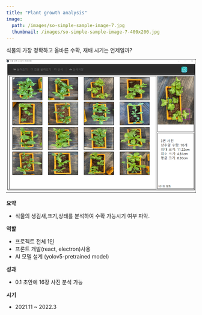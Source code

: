 ```yaml
---
title: "Plant growth analysis"
image: 
  path: /images/so-simple-sample-image-7.jpg
  thumbnail: /images/so-simple-sample-image-7-400x200.jpg
---
```


식물의 가장 정확하고 올바른 수확, 재배 시기는 언제일까?

![UI](/images/Plant-growth-analysis.png)

**요약**

- 식물의 생김새,크기,상태를 분석하여 수확 가능시기 여부 파악.

**역할**

- 프로젝트 전체 1인
- 프론트 개발(react, electron)사용
- AI 모델 설계 (yolov5-pretrained model)

**성과**

- 0.1 초안에 16장 사진 분석 가능

**시기**

- 2021.11 ~ 2022.3
